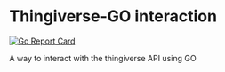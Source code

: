 # Thingiverse-GO interaction
[![Go Report Card](https://goreportcard.com/badge/github.com/shreddedbacon/thingiverse-go)](https://goreportcard.com/report/github.com/shreddedbacon/thingiverse-go)

A way to interact with the thingiverse API using GO

